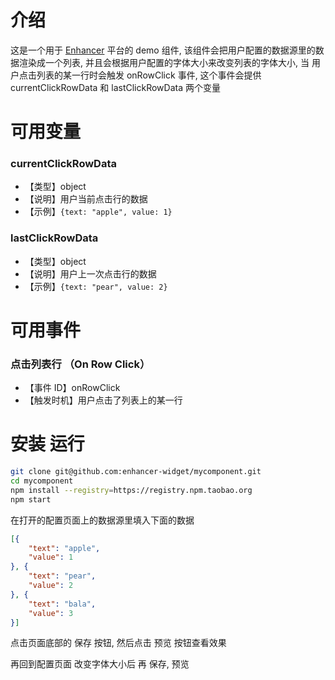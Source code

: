 # 介绍
这是一个用于 [Enhancer](https://enhancerio) 平台的 demo 组件, 该组件会把用户配置的数据源里的数据渲染成一个列表, 并且会根据用户配置的字体大小来改变列表的字体大小, 当 用户点击列表的某一行时会触发  onRowClick 事件,
这个事件会提供 currentClickRowData 和 lastClickRowData 两个变量

# 可用变量

### currentClickRowData
- 【类型】object
- 【说明】用户当前点击行的数据
- 【示例】`{text: "apple", value: 1}`

### lastClickRowData
- 【类型】object
- 【说明】用户上一次点击行的数据
- 【示例】`{text: "pear", value: 2}`


# 可用事件

### 点击列表行 （On Row Click）
- 【事件 ID】onRowClick
- 【触发时机】用户点击了列表上的某一行 

# 安装 运行
```bash
git clone git@github.com:enhancer-widget/mycomponent.git
cd mycomponent
npm install --registry=https://registry.npm.taobao.org
npm start
```

在打开的配置页面上的数据源里填入下面的数据
```json
[{
	"text": "apple",
	"value": 1
}, {
	"text": "pear",
	"value": 2
}, {
	"text": "bala",
	"value": 3
}]
```

点击页面底部的 保存 按钮, 然后点击 预览 按钮查看效果

再回到配置页面 改变字体大小后 再 保存, 预览
